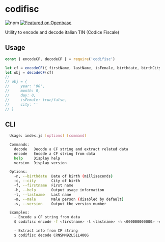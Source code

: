 # codifisc

![npm](https://img.shields.io/npm/v/codifisc)
[![Featured on Openbase](https://badges.openbase.com/js/featured/codifisc.svg?token=ZR9igomvh6X4tDhFomtFIC6qHQUwKxZf3T1mBp6XeWI=)](https://openbase.com/js/codifisc?utm_source=embedded&amp;utm_medium=badge&amp;utm_campaign=rate-badge)

Utility to encode and decode italian TIN (Codice Fiscale)

## Usage

```javascript
const { encodeCF, decodeCF } = require('codifisc')

let cf = encodeCF({ firstName, lastName, isFemale, birthdate, birthCity })
let obj = decodeCF(cf)
//
// obj = {
//     year: '00',
//     month: 0,
//     day: 0,
//     isFemale: true/false,
//     city: ''
// }
```

## CLI

```bash
  Usage: index.js [options] [command]

  Commands:
    decode   Decode a CF string and extract related data
    encode   Encode a CF string from data
    help     Display help
    version  Display version

  Options:
    -n, --birthdate  Date of birth (milliseconds)
    -c, --city       City of birth
    -f, --firstname  First name
    -h, --help       Output usage information
    -l, --lastname   Last name
    -m, --male       Male person (disabled by default)
    -v, --version    Output the version number

  Examples:
    - Encode a CF string from data
    $ codifisc encode -f <firstname> -l <lastname> -n <000000000000> -c <city>

    - Extract info from CF string
    $ codifisc decode CRNSMN92L51L400G
```
